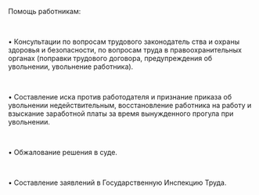 Помощь работникам:

<br/>

• Консультации по вопросам трудового законодатель ства и охраны здоровья и безопасности, по вопросам труда в правоохранительных органах (поправки трудового договора, предупреждения об увольнении, увольнение работника).

<br/>

• Составление иска против работодателя и признание приказа об увольнении недействительным, восстановление работника на работу и взыскание заработной платы за время вынужденного прогула при увольнении.

<br/>

• Обжалование решения в суде.

<br/>

• Составление заявлений в Государственную Инспекцию Труда.
